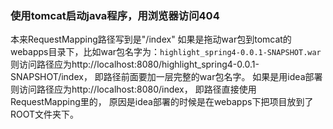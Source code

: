 ### 使用tomcat启动java程序，用浏览器访问404
本来RequestMapping路径写到是"/index"
如果是拖动war包到tomcat的webapps目录下，比如war包名字为：<code>highlight_spring4-0.0.1-SNAPSHOT.war</code>
则访问路径应为http://localhost:8080/highlight_spring4-0.0.1-SNAPSHOT/index，
即路径前面要加一层完整的war包名字。
如果是用idea部署则访问路径应为http://localhost:8080/index， 即路径直接使用RequestMapping里的，
原因是idea部署的时候是在webapps下把项目放到了ROOT文件夹下。